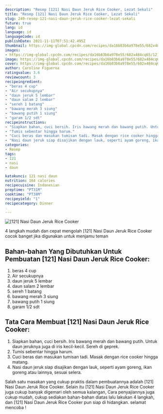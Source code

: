```yaml
---
description: "Resep [121] Nasi Daun Jeruk Rice Cooker, Lezat Sekali"
title: "Resep [121] Nasi Daun Jeruk Rice Cooker, Lezat Sekali"
slug: 249-resep-121-nasi-daun-jeruk-rice-cooker-lezat-sekali
future: true
lang: id
language: id
languageCode: id
publishDate: 2021-11-11T07:51:42.495Z 
thumbnail: https://img-global.cpcdn.com/recipes/da16b83b6a978e55/682x484cq65/121-nasi-daun-jeruk-rice-cooker-foto-resep-utama.png
images:
- https://img-global.cpcdn.com/recipes/da16b83b6a978e55/682x484cq65/121-nasi-daun-jeruk-rice-cooker-foto-resep-utama.png
image: https://img-global.cpcdn.com/recipes/da16b83b6a978e55/682x484cq65/121-nasi-daun-jeruk-rice-cooker-foto-resep-utama.png
cover: https://img-global.cpcdn.com/recipes/da16b83b6a978e55/682x484cq65/121-nasi-daun-jeruk-rice-cooker-foto-resep-utama.png
author: Caroline Figueroa
ratingvalue: 3.6
reviewcount: 3
recipeingredient:
- "beras 4 cup"
- "Air secukupnya"
- "daun jeruk 5 lembar"
- "daun salam 2 lembar"
- "sereh 1 batang"
- "bawang merah 3 siung"
- "bawang putih 1 siung"
- "garam 1/2 sdt"
recipeinstructions:
- "Siapkan bahan, cuci bersih. Iris bawang merah dan bawang putih. Untuk daun jeruknya juga di iris kecil-kecil. Sereh di geprek."
- "Tumis sebentar hingga harum."
- "Cuci beras dan masukan tumisan tadi. Masak dengan rice cooker hingga matang."
- "Nasi daun jeruk siap disajikan dengan lauk, seperti ayam goreng, ikan goreng atau lainnya, sesuai selera."
categories:
- Resep
tags:
- 121
- nasi
- daun

katakunci: 121 nasi daun 
nutrition: 164 calories
recipecuisine: Indonesian
preptime: "PT31M"
cooktime: "PT38M"
recipeyield: "1"
recipecategory: Dinner
. 
---
```



![[121] Nasi Daun Jeruk Rice Cooker](https://img-global.cpcdn.com/recipes/da16b83b6a978e55/682x484cq65/121-nasi-daun-jeruk-rice-cooker-foto-resep-utama.png)

4 langkah mudah dan cepat mengolah  [121] Nasi Daun Jeruk Rice Cooker cocok banget jika digunakan untuk menjamu teman

<!--inarticleads1-->

## Bahan-bahan Yang Dibutuhkan Untuk Pembuatan [121] Nasi Daun Jeruk Rice Cooker:

1. beras 4 cup
1. Air secukupnya
1. daun jeruk 5 lembar
1. daun salam 2 lembar
1. sereh 1 batang
1. bawang merah 3 siung
1. bawang putih 1 siung
1. garam 1/2 sdt



<!--inarticleads2-->

## Tata Cara Membuat [121] Nasi Daun Jeruk Rice Cooker:

1. Siapkan bahan, cuci bersih. Iris bawang merah dan bawang putih. Untuk daun jeruknya juga di iris kecil-kecil. Sereh di geprek.
1. Tumis sebentar hingga harum.
1. Cuci beras dan masukan tumisan tadi. Masak dengan rice cooker hingga matang.
1. Nasi daun jeruk siap disajikan dengan lauk, seperti ayam goreng, ikan goreng atau lainnya, sesuai selera.




Salah satu masakan yang cukup praktis dalam pembuatannya adalah  [121] Nasi Daun Jeruk Rice Cooker. Selain itu  [121] Nasi Daun Jeruk Rice Cooker  juga cukup banyak digemari oleh semua kalangan, Cara penyajiannya juga cukup mudah, cukup sediakan bahan-bahan diatas lalu lakukan 4 langkah, dan  [121] Nasi Daun Jeruk Rice Cooker  pun siap di hidangkan. selamat mencoba !
